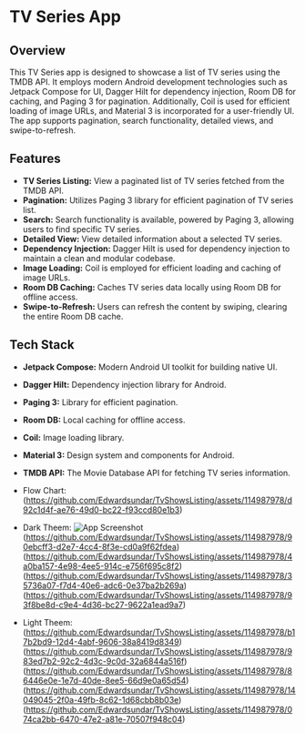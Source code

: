 
# TV Series App

## Overview

This TV Series app is designed to showcase a list of TV series using the TMDB API. It employs modern Android development 
technologies such as Jetpack Compose for UI, Dagger Hilt for dependency injection, Room DB for caching, and Paging 3 for pagination.
Additionally, Coil is used for efficient loading of image URLs, and Material 3 is incorporated for a user-friendly UI. The app supports pagination, 
search functionality, detailed views, and swipe-to-refresh.

## Features

- **TV Series Listing:** View a paginated list of TV series fetched from the TMDB API.
- **Pagination:** Utilizes Paging 3 library for efficient pagination of TV series list.
- **Search:** Search functionality is available, powered by Paging 3, allowing users to find specific TV series.
- **Detailed View:** View detailed information about a selected TV series.
- **Dependency Injection:** Dagger Hilt is used for dependency injection to maintain a clean and modular codebase.
- **Image Loading:** Coil is employed for efficient loading and caching of image URLs.
- **Room DB Caching:** Caches TV series data locally using Room DB for offline access.
- **Swipe-to-Refresh:** Users can refresh the content by swiping, clearing the entire Room DB cache.

## Tech Stack

- **Jetpack Compose:** Modern Android UI toolkit for building native UI.
- **Dagger Hilt:** Dependency injection library for Android.
- **Paging 3:** Library for efficient pagination.
- **Room DB:** Local caching for offline access.
- **Coil:** Image loading library.
- **Material 3:** Design system and components for Android.
- **TMDB API:** The Movie Database API for fetching TV series information.
- Flow Chart:
(https://github.com/Edwardsundar/TvShowsListing/assets/114987978/d92c1d4f-ae76-49d0-bc22-f93ccd80e1b3)

- Dark Theem:
![App Screenshot](https://github.com/Edwardsundar/TvShowsListing/assets/114987978/2b10f06d-64f1-4710-a4d9-53cc6a1cc8c2)
(https://github.com/Edwardsundar/TvShowsListing/assets/114987978/90ebcff3-d2e7-4cc4-8f3e-cd0a9f62fdea)
(https://github.com/Edwardsundar/TvShowsListing/assets/114987978/4a0ba157-4e98-4ee5-914c-e756f695c8f2)
(https://github.com/Edwardsundar/TvShowsListing/assets/114987978/35736a07-f7d4-40e6-adc6-0e37ba2b269a)
(https://github.com/Edwardsundar/TvShowsListing/assets/114987978/93f8be8d-c9e4-4d36-bc27-9622a1ead9a7)

- Light Theem:
(https://github.com/Edwardsundar/TvShowsListing/assets/114987978/b17b2bd9-12d4-4abf-9606-38a8419d8349)
(https://github.com/Edwardsundar/TvShowsListing/assets/114987978/983ed7b2-92c2-4d3c-9c0d-32a6844a516f)
(https://github.com/Edwardsundar/TvShowsListing/assets/114987978/86446e0e-1e7d-40de-8ee5-66d9e0a65d54)
(https://github.com/Edwardsundar/TvShowsListing/assets/114987978/14049045-2f0a-49fb-8c62-1d68cbb8b03e)
(https://github.com/Edwardsundar/TvShowsListing/assets/114987978/074ca2bb-6470-47e2-a81e-70507f948c04)



